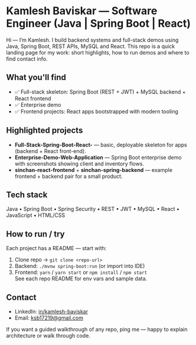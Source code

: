 # Kamlesh Baviskar — Software Engineer (Java | Spring Boot | React)

Hi — I’m Kamlesh. I build backend systems and full-stack demos using Java, Spring Boot, REST APIs, MySQL and React. This repo is a quick landing page for my work: short highlights, how to run demos and where to find contact info.

## What you'll find
- ✅ Full-stack skeleton: Spring Boot (REST + JWT) + MySQL backend + React frontend  
- ✅ Enterprise demo
- ✅ Frontend projects: React apps bootstrapped with modern tooling  

## Highlighted projects
- **Full-Stack-Spring-Boot-React-** — basic, deployable skeleton for apps (backend + React front-end).  
- **Enterprise-Demo-Web-Application** — Spring Boot enterprise demo with screenshots showing client and inventory flows.  
- **sinchan-react-frontend** + **sinchan-spring-backend** — example frontend + backend pair for a small product.

## Tech stack
Java • Spring Boot • Spring Security • REST • JWT • MySQL • React • JavaScript • HTML/CSS

## How to run / try
Each project has a README — start with:
1. Clone repo → `git clone <repo-url>`
2. Backend: `./mvnw spring-boot:run` (or import into IDE)  
3. Frontend: `yarn` / `yarn start` or `npm install` / `npm start`  
See each repo README for env vars and sample data.

## Contact
- LinkedIn: [in/kamlesh-baviskar  ](https://www.linkedin.com/in/kamlesh-baviskar/)
- Email: ksb17219@gmail.com

If you want a guided walkthrough of any repo, ping me — happy to explain architecture or walk through code.
